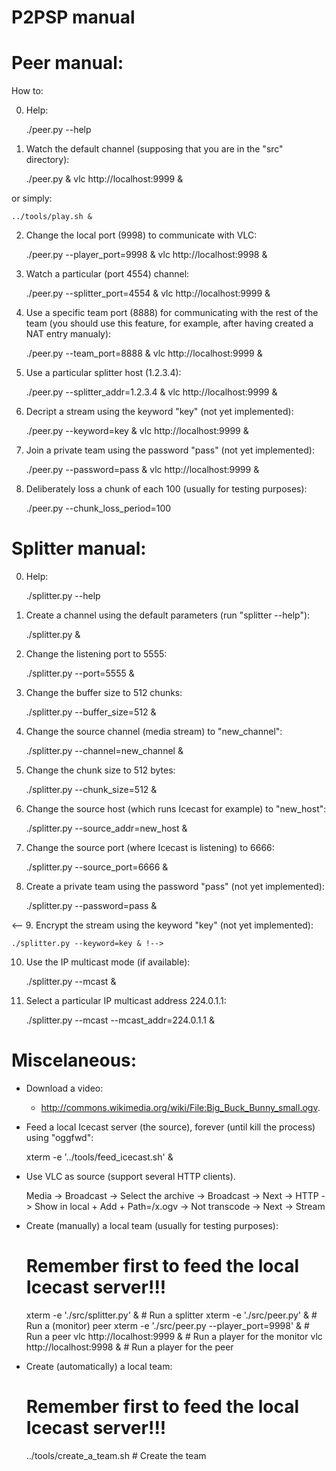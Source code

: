 P2PSP manual
============

# Peer manual:

How to:

0. Help:

    ./peer.py --help

1. Watch the default channel (supposing that you are in the "src" directory):

    ./peer.py &
    vlc http://localhost:9999 &

or simply:

    ../tools/play.sh &

2. Change the local port (9998) to communicate with VLC:

    ./peer.py --player_port=9998 &
    vlc http://localhost:9998 &

3. Watch a particular (port 4554) channel:

    ./peer.py --splitter_port=4554 &
    vlc http://localhost:9999 &

4. Use a specific team port (8888) for communicating with the rest of
   the team (you should use this feature, for example, after having
   created a NAT entry manualy):

    ./peer.py --team_port=8888 &
    vlc http://localhost:9999 &

5. Use a particular splitter host (1.2.3.4):

    ./peer.py --splitter_addr=1.2.3.4 &
    vlc http://localhost:9999 &

6. Decript a stream using the keyword "key" (not yet implemented):

    ./peer.py --keyword=key &
    vlc http://localhost:9999 &

7. Join a private team using the password "pass" (not yet implemented):

    ./peer.py --password=pass &
    vlc http://localhost:9999 &

8. Deliberately loss a chunk of each 100 (usually for testing purposes):

    ./peer.py --chunk_loss_period=100

# Splitter manual:

0. Help:

    ./splitter.py --help

1. Create a channel using the default parameters (run "splitter --help"):

    ./splitter.py &

2. Change the listening port to 5555:

    ./splitter.py --port=5555 &

3. Change the buffer size to 512 chunks:

    ./splitter.py --buffer_size=512 &

4. Change the source channel (media stream) to "new_channel":

    ./splitter.py --channel=new_channel &

5. Change the chunk size to 512 bytes:

    ./splitter.py --chunk_size=512 &

6. Change the source host (which runs Icecast for example) to
   "new_host":

    ./splitter.py --source_addr=new_host &

7. Change the source port (where Icecast is listening) to 6666:

    ./splitter.py --source_port=6666 &

8. Create a private team using the password "pass" (not yet implemented):

    ./splitter.py --password=pass &

<-- 9. Encrypt the stream using the keyword "key" (not yet implemented):

    ./splitter.py --keyword=key & !-->

10. Use the IP multicast mode (if available):

    ./splitter.py --mcast &

11. Select a particular IP multicast address 224.0.1.1:

    ./splitter.py --mcast --mcast_addr=224.0.1.1 &

# Miscelaneous:

* Download a video:

    * http://commons.wikimedia.org/wiki/File:Big_Buck_Bunny_small.ogv.

* Feed a local Icecast server (the source), forever
  (until kill the process) using "oggfwd":

    xterm -e '../tools/feed_icecast.sh' &

* Use VLC as source (support several HTTP clients).

   Media -> Broadcast -> Select the archive -> Broadcast -> Next -> HTTP ->
   Show in local + Add + Path=/x.ogv -> Not transcode -> Next -> Stream

* Create (manually) a local team (usually for testing purposes):

    # Remember first to feed the local Icecast server!!!
    xterm -e './src/splitter.py' &                # Run a splitter
    xterm -e './src/peer.py' &                    # Run a (monitor) peer
    xterm -e './src/peer.py --player_port=9998' & # Run a peer
    vlc http://localhost:9999 &                   # Run a player for the monitor
    vlc http://localhost:9998 &                   # Run a player for the peer

* Create (automatically) a local team:

    # Remember first to feed the local Icecast server!!!
    ../tools/create_a_team.sh # Create the team

    
